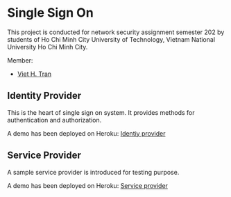 # Single Sign On
This project is conducted for network security assignment semester 202 by students of Ho Chi Minh City University of Technology, Vietnam National University Ho Chi Minh City.

Member:
* [Viet H. Tran](https://github.com/HoangViet144)

## Identity Provider
This is the heart of single sign on system. It provides methods for authentication and authorization. 

A demo has been deployed on Heroku: [Identiy provider](https://sso-service.herokuapp.com/)

## Service Provider
A sample service provider is introduced for testing purpose.

A demo has been deployed on Heroku: [Service provider](https://serviceprovider.herokuapp.com/)
